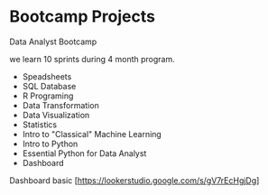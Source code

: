 # Bootcamp Projects

Data Analyst Bootcamp

we learn 10 sprints during 4 month program.

- Speadsheets
- SQL Database
- R Programing
- Data Transformation
- Data Visualization
- Statistics
- Intro to "Classical" Machine Learning
- Intro to Python
- Essential Python for Data Analyst
- Dashboard

Dashboard basic
[https://lookerstudio.google.com/s/gV7rEcHgjDg]

